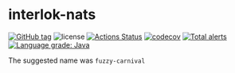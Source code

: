 # interlok-nats
[![GitHub tag](https://img.shields.io/github/tag/adaptris/interlok-nats.svg)](https://github.com/adaptris/interlok-nats/tags) ![license](https://img.shields.io/github/license/adaptris/interlok-nats.svg) [![Actions Status](https://github.com/adaptris/interlok-nats/workflows/Java%20CI/badge.svg)](https://github.com/adaptris/interlok-nats/actions) [![codecov](https://codecov.io/gh/adaptris/interlok-nats/branch/develop/graph/badge.svg)](https://codecov.io/gh/adaptris/interlok-nats) [![Total alerts](https://img.shields.io/lgtm/alerts/g/adaptris/interlok-nats.svg?logo=lgtm&logoWidth=18)](https://lgtm.com/projects/g/adaptris/interlok-nats/alerts/) [![Language grade: Java](https://img.shields.io/lgtm/grade/java/g/adaptris/interlok-nats.svg?logo=lgtm&logoWidth=18)](https://lgtm.com/projects/g/adaptris/interlok-nats/context:java)

The suggested name was `fuzzy-carnival`
